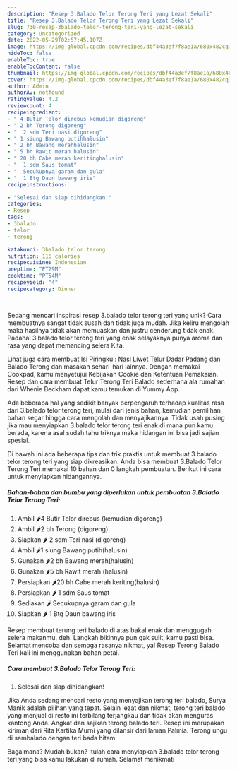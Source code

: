 ```yaml
---
description: "Resep 3.Balado Telor Terong Teri yang Lezat Sekali"
title: "Resep 3.Balado Telor Terong Teri yang Lezat Sekali"
slug: 730-resep-3balado-telor-terong-teri-yang-lezat-sekali
category: Uncategorized
date: 2022-05-29T02:57:45.107Z
image: https://img-global.cpcdn.com/recipes/dbf44a3ef7f8ae1a/680x482cq70/3balado-telor-terong-teri-foto-resep-utama.jpg
hideToc: false
enableToc: true
enableTocContent: false
thumbnail: https://img-global.cpcdn.com/recipes/dbf44a3ef7f8ae1a/680x482cq70/3balado-telor-terong-teri-foto-resep-utama.jpg
cover: https://img-global.cpcdn.com/recipes/dbf44a3ef7f8ae1a/680x482cq70/3balado-telor-terong-teri-foto-resep-utama.jpg
author: Admin
authorAv: notfound
ratingvalue: 4.2
reviewcount: 4
recipeingredient:
- " 4 Butir Telor direbus kemudian digoreng"
- " 2 bh Terong digoreng"
- "  2 sdm Teri nasi digoreng"
- " 1 siung Bawang putihhalusin"
- " 2 bh Bawang merahhalusin"
- " 5 bh Rawit merah halusin"
- " 20 bh Cabe merah keritinghalusin"
- "  1 sdm Saus tomat"
- "  Secukupnya garam dan gula"
- "  1 Btg Daun bawang iris"
recipeinstructions:

- "Selesai dan siap dihidangkan!"
categories:
- Resep
tags:
- 3balado
- telor
- terong

katakunci: 3balado telor terong 
nutrition: 116 calories
recipecuisine: Indonesian
preptime: "PT29M"
cooktime: "PT54M"
recipeyield: "4"
recipecategory: Dinner

---
```





Sedang mencari inspirasi resep 3.balado telor terong teri yang unik? Cara membuatnya sangat tidak susah dan tidak juga mudah. Jika keliru mengolah maka hasilnya tidak akan memuaskan dan justru cenderung tidak enak. Padahal 3.balado telor terong teri yang enak selayaknya punya aroma dan rasa yang dapat memancing selera Kita.





Lihat juga cara membuat Isi Piringku : Nasi Liwet Telur Dadar Padang dan Balado Terong dan masakan sehari-hari lainnya. Dengan memakai Cookpad, kamu menyetujui Kebijakan Cookie dan Ketentuan Pemakaian. Resep dan cara membuat Telur Terong Teri Balado sederhana ala rumahan dari Whenie Beckham dapat kamu temukan di Yummy App.

Ada beberapa hal yang sedikit banyak berpengaruh terhadap kualitas rasa dari 3.balado telor terong teri, mulai dari jenis bahan, kemudian pemilihan bahan segar hingga cara mengolah dan menyajikannya. Tidak usah pusing jika mau menyiapkan 3.balado telor terong teri enak di mana pun kamu berada, karena asal sudah tahu triknya maka hidangan ini bisa jadi sajian spesial.






Di bawah ini ada beberapa tips dan trik praktis untuk membuat 3.balado telor terong teri yang siap dikreasikan. Anda bisa membuat 3.Balado Telor Terong Teri memakai 10 bahan dan 0 langkah pembuatan. Berikut ini cara untuk menyiapkan hidangannya.

<!--inarticleads1-->

##### Bahan-bahan dan bumbu yang diperlukan untuk pembuatan 3.Balado Telor Terong Teri:

1. Ambil  🌶4 Butir Telor direbus (kemudian digoreng)
1. Ambil  🌶2 bh Terong (digoreng)
1. Siapkan  🌶 2 sdm Teri nasi (digoreng)
1. Ambil  🌶1 siung Bawang putih(halusin)
1. Gunakan  🌶2 bh Bawang merah(halusin)
1. Gunakan  🌶5 bh Rawit merah (halusin)
1. Persiapkan  🌶20 bh Cabe merah keriting(halusin)
1. Persiapkan  🌶 1 sdm Saus tomat
1. Sediakan  🌶 Secukupnya garam dan gula
1. Siapkan  🌶 1 Btg Daun bawang iris


Resep membuat terung teri balado di atas bakal enak dan menggugah selera makanmu, deh. Langkah bikinnya pun gak sulit, kamu pasti bisa. Selamat mencoba dan semoga rasanya nikmat, ya! Resep Terong Balado Teri kali ini menggunakan bahan petai. 

<!--inarticleads2-->

##### Cara membuat 3.Balado Telor Terong Teri:


1. Selesai dan siap dihidangkan!

Jika Anda sedang mencari resto yang menyajikan terong teri balado, Surya Manik adalah pilihan yang tepat. Selain lezat dan nikmat, terong teri balado yang menjual di resto ini terbilang terjangkau dan tidak akan menguras kantong Anda. Angkat dan sajikan terong balado teri. Resep ini merupakan kiriman dari Rita Kartika Murni yang dilansir dari laman Palmia. Terong ungu di sambalado dengan teri bada hitam. 

Bagaimana? Mudah bukan? Itulah cara menyiapkan 3.balado telor terong teri yang bisa kamu lakukan di rumah. Selamat menikmati
